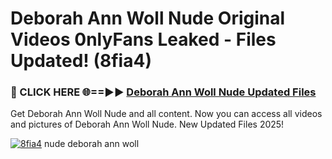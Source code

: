 # Deborah Ann Woll Nude Original Videos 0nlyFans Leaked - Files Updated! (8fia4)

<h3>🔴 CLICK HERE 🌐==►► <a href="https://tinyurl.com/52m3yx9h" rel="nofollow">Deborah Ann Woll Nude Updated Files</a></h3>

Get Deborah Ann Woll Nude and all content. Now you can access all videos and pictures of Deborah Ann Woll Nude. New Updated Files 2025!

[![8fia4](https://i.imgur.com/TnHtlc8.gif)](https://tinyurl.com/52m3yx9h)
nude deborah ann woll